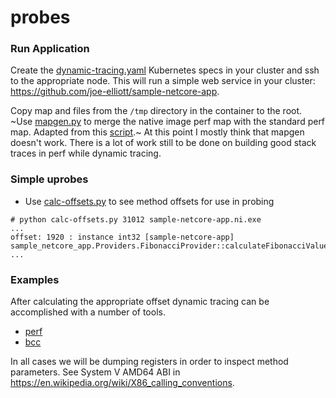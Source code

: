 # probes

### Run Application

Create the [dynamic-tracing.yaml](./dynamic-tracing.yaml) Kubernetes specs in your cluster and ssh to the appropriate node.  This will run a simple web service in your cluster:  https://github.com/joe-elliott/sample-netcore-app.

Copy map and files from the `/tmp` directory in the container to the root.  ~Use [mapgen.py](./mapgen.py) to merge the native image perf map with the standard perf map.  Adapted from this [script](https://gist.github.com/goldshtn/fe3f7c3b10ec7e5511ae755abaf52172).~  At this point I mostly think that mapgen doesn't work.  There is a lot of work still to be done on building good stack traces in perf while dynamic tracing.

### Simple uprobes

- Use [calc-offsets.py](./calc-offsets.py) to see method offsets for use in probing
```
# python calc-offsets.py 31012 sample-netcore-app.ni.exe
...
offset: 1920 : instance int32 [sample-netcore-app] sample_netcore_app.Providers.FibonacciProvider::calculateFibonacciValue(int32)
...
```

### Examples
After calculating the appropriate offset dynamic tracing can be accomplished with a number of tools.  

- [perf](./perf/readme.md)
- [bcc](./bcc/readme.md)

In all cases we will be dumping registers in order to inspect method parameters.  See System V AMD64 ABI in https://en.wikipedia.org/wiki/X86_calling_conventions.  
